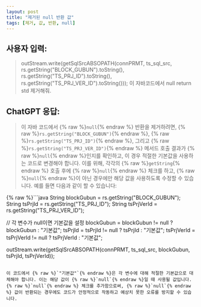 ```yaml
---
layout: post
title: "제거된 null 반환 값"
tags: [제거, 값, 반환, null]
---
```


## 사용자 입력:
> outStream.write(getSqlSrcABSOPATH(connPRMT, ts_sql_src, rs.getString("BLOCK_GUBUN").toString(), rs.getString("TS_PRJ_ID").toString(), rs.getString("TS_PRJ_VER_ID").toString()));  이 자바코드에서 null return std 제거해줘.

## ChatGPT 응답:
> 이 자바 코드에서 {% raw %}`null`{% endraw %} 반환을 제거하려면, {% raw %}`rs.getString("BLOCK_GUBUN")`{% endraw %}, {% raw %}`rs.getString("TS_PRJ_ID")`{% endraw %}, 그리고 {% raw %}`rs.getString("TS_PRJ_VER_ID")`{% endraw %} 메서드 호출 결과가 {% raw %}`null`{% endraw %}인지를 확인하고, 이 경우 적절한 기본값을 사용하는 코드로 변경해야 합니다. 이를 위해, 각각의 {% raw %}`getString`{% endraw %} 호출 후에 {% raw %}`null`{% endraw %} 체크를 하고, {% raw %}`null`{% endraw %}이 아닌 경우에만 해당 값을 사용하도록 수정할 수 있습니다. 예를 들면 다음과 같이 할 수 있습니다:

{% raw %}```java
String blockGubun = rs.getString("BLOCK_GUBUN");
String tsPrjId = rs.getString("TS_PRJ_ID");
String tsPrjVerId = rs.getString("TS_PRJ_VER_ID");

// 각 변수가 null이면 기본값을 설정
blockGubun = blockGubun != null ? blockGubun : "기본값";
tsPrjId = tsPrjId != null ? tsPrjId : "기본값";
tsPrjVerId = tsPrjVerId != null ? tsPrjVerId : "기본값";

outStream.write(getSqlSrcABSOPATH(connPRMT, ts_sql_src, blockGubun, tsPrjId, tsPrjVerId));
```{% endraw %}

이 코드에서 {% raw %}`"기본값"`{% endraw %}은 각 변수에 대해 적절한 기본값으로 대체해야 합니다. 이는 해당 값이 {% raw %}`null`{% endraw %}일 때 사용될 값입니다. {% raw %}`null`{% endraw %} 체크를 추가함으로써, {% raw %}`null`{% endraw %} 값이 반환되는 경우에도 코드가 안정적으로 작동하고 예상치 못한 오류를 방지할 수 있습니다.

